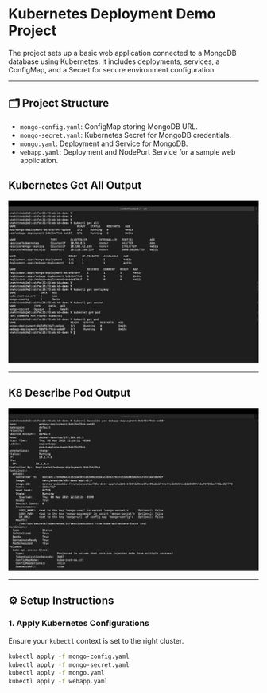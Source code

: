 # Kubernetes Deployment Demo Project 

The project sets up a basic web application connected to a MongoDB database using Kubernetes. It includes deployments, services, a ConfigMap, and a Secret for secure environment configuration.

---

## 🗂️ Project Structure

- `mongo-config.yaml`: ConfigMap storing MongoDB URL.
- `mongo-secret.yaml`: Kubernetes Secret for MongoDB credentials.
- `mongo.yaml`: Deployment and Service for MongoDB.
- `webapp.yaml`: Deployment and NodePort Service for a sample web application.

## Kubernetes Get All Output

![Deployments, pods and services are up and running](k8GetAll.png)

---

## K8 Describe Pod Output

![Environment variables and configurations for webapp pod](k8GetPod.png)

---

## ⚙️ Setup Instructions

### 1. Apply Kubernetes Configurations

Ensure your `kubectl` context is set to the right cluster.

```bash
kubectl apply -f mongo-config.yaml
kubectl apply -f mongo-secret.yaml
kubectl apply -f mongo.yaml
kubectl apply -f webapp.yaml

